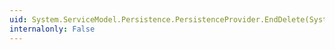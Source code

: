 ```yaml
---
uid: System.ServiceModel.Persistence.PersistenceProvider.EndDelete(System.IAsyncResult)
internalonly: False
---
```

